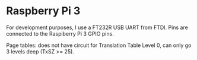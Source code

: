 Raspberry Pi 3
==============

For development purposes, I use a FT232R USB UART from FTDI. Pins are connected to the Raspiberry Pi 3 GPIO pins.

Page tables: does not have circuit for Translation Table Level 0, can only go 3 levels deep (TxSZ >= 25).
